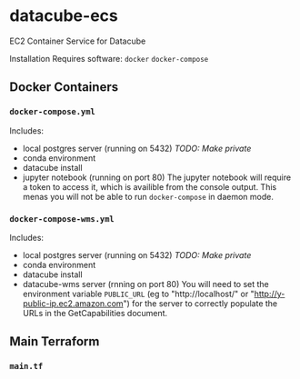 # datacube-ecs
EC2 Container Service for Datacube

Installation
Requires software:
`docker`
`docker-compose`



## Docker Containers
### `docker-compose.yml`
Includes:
 * local postgres server (running on 5432) *TODO: Make private*
 * conda environment
 * datacube install
 * jupyter notebook (running on port 80)
The jupyter notebook will require a token to access it, which is availible from the console output.
This menas you will not be able to run `docker-compose` in daemon mode.


### `docker-compose-wms.yml`
Includes:
 * local postgres server (running on 5432) *TODO: Make private*
 * conda environment
 * datacube install
 * datacube-wms server (rnning on port 80)
You will need to set the environment variable `PUBLIC_URL`
(eg to "http://localhost/" or "http://y-public-ip.ec2.amazon.com") for the server to correctly populate the URLs
in the GetCapabilities document.


## Main Terraform
### `main.tf`
